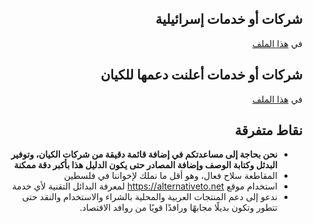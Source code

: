<div dir='rtl' align='right'>

## شركات أو خدمات إسرائيلية
في 
[هذا الملف](./isreal-companies-services.json)

## شركات أو خدمات أعلنت دعمها للكيان
في 
[هذا الملف](./companies-support-isreal.json)



## نقاط متفرقة
- **نحن بحاجة إلى مساعدتكم في إضافة قائمة دقيقة من شركات الكيان، وتوفير البدئل وكتابة الوصف وإضافة المصادر حتى يكون الدليل هذا بأكبر دقة ممكنة**
- المقاطعة سلاح فعال، وهو أقل ما نملك لإخواننا في فلسطين
- استخدام موقع https://alternativeto.net لمعرفة البدائل التقنية لأي خدمة
- ندعو إلى دعم المنتجات العربية والمحلية بالشراء والاستخدام والنقد حتى تتطور وتكون بديلًا مجابهًا ورافدًا قويًا من روافد الاقتصاد. 
